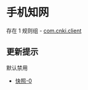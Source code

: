 # 手机知网

存在 1 规则组 - [com.cnki.client](/src/apps/com.cnki.client.ts)

## 更新提示

默认禁用

- [快照-0](https://i.gkd.li/import/12854857)
